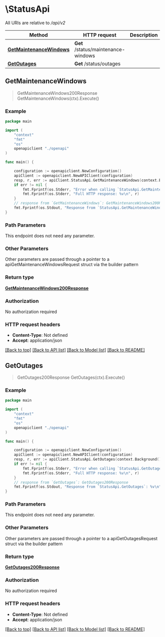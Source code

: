 # \StatusApi

All URIs are relative to */api/v2*

Method | HTTP request | Description
------------- | ------------- | -------------
[**GetMaintenanceWindows**](StatusApi.md#GetMaintenanceWindows) | **Get** /status/maintenance-windows | 
[**GetOutages**](StatusApi.md#GetOutages) | **Get** /status/outages | 



## GetMaintenanceWindows

> GetMaintenanceWindows200Response GetMaintenanceWindows(ctx).Execute()





### Example

```go
package main

import (
    "context"
    "fmt"
    "os"
    openapiclient "./openapi"
)

func main() {

    configuration := openapiclient.NewConfiguration()
    apiClient := openapiclient.NewAPIClient(configuration)
    resp, r, err := apiClient.StatusApi.GetMaintenanceWindows(context.Background()).Execute()
    if err != nil {
        fmt.Fprintf(os.Stderr, "Error when calling `StatusApi.GetMaintenanceWindows``: %v\n", err)
        fmt.Fprintf(os.Stderr, "Full HTTP response: %v\n", r)
    }
    // response from `GetMaintenanceWindows`: GetMaintenanceWindows200Response
    fmt.Fprintf(os.Stdout, "Response from `StatusApi.GetMaintenanceWindows`: %v\n", resp)
}
```

### Path Parameters

This endpoint does not need any parameter.

### Other Parameters

Other parameters are passed through a pointer to a apiGetMaintenanceWindowsRequest struct via the builder pattern


### Return type

[**GetMaintenanceWindows200Response**](GetMaintenanceWindows200Response.md)

### Authorization

No authorization required

### HTTP request headers

- **Content-Type**: Not defined
- **Accept**: application/json

[[Back to top]](#) [[Back to API list]](../README.md#documentation-for-api-endpoints)
[[Back to Model list]](../README.md#documentation-for-models)
[[Back to README]](../README.md)


## GetOutages

> GetOutages200Response GetOutages(ctx).Execute()





### Example

```go
package main

import (
    "context"
    "fmt"
    "os"
    openapiclient "./openapi"
)

func main() {

    configuration := openapiclient.NewConfiguration()
    apiClient := openapiclient.NewAPIClient(configuration)
    resp, r, err := apiClient.StatusApi.GetOutages(context.Background()).Execute()
    if err != nil {
        fmt.Fprintf(os.Stderr, "Error when calling `StatusApi.GetOutages``: %v\n", err)
        fmt.Fprintf(os.Stderr, "Full HTTP response: %v\n", r)
    }
    // response from `GetOutages`: GetOutages200Response
    fmt.Fprintf(os.Stdout, "Response from `StatusApi.GetOutages`: %v\n", resp)
}
```

### Path Parameters

This endpoint does not need any parameter.

### Other Parameters

Other parameters are passed through a pointer to a apiGetOutagesRequest struct via the builder pattern


### Return type

[**GetOutages200Response**](GetOutages200Response.md)

### Authorization

No authorization required

### HTTP request headers

- **Content-Type**: Not defined
- **Accept**: application/json

[[Back to top]](#) [[Back to API list]](../README.md#documentation-for-api-endpoints)
[[Back to Model list]](../README.md#documentation-for-models)
[[Back to README]](../README.md)

